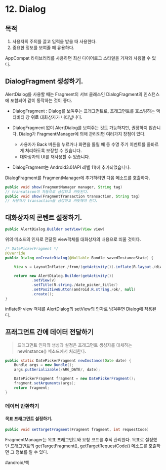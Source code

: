 # 12. Dialog
## 목적
1. 사용자의 주의를 끌고 입력을 받을 때 사용한다.
2. 중요한 정보를 보여줄 때 유용하다.

AppCompat 라이브러리를 사용하면 최신 다이어로그 스타일을 가져와 사용할 수 있다.

## DialogFragment 생성하기.
AlertDialog를 사용할 때는 Fragment의 서브 클래스인 DialogFragment의 인스턴스에 포함되어 같이 동작하는 것이 좋다.

* DialogFragment : Dialog를 보여주는 프래그먼트로, 프래그먼트를 호스팅하는 액티비티 창 위로 대화상자가 나타납니다.
* DialogFragment 없이 AlertDialog를 보여주는 것도 가능하지만, 권장하지 않습니다.
Dialog가 FragmentManager에 의해 관리되면 여러가지 장점이 있다.
	* 사용자가 Back 버튼을 누르거나 화면을 돌릴 때 등 수명 주기 이벤트를 올바르게 처리하도록 보장할 수 있습니다.
	* 대화상자의 UI를 재사용할 수 있습니다.

* DialogFragment는 Android3.0(API 레벨 11)에 추가되었습니다.

DialogFragment를 FragmentManager에 추가하려면 다음 메소드를 호출하자.
```java
public void show(FragmentManager manager, String tag)
// transaticon이 자동으로 생성되고 커밋된다.
public void show(FragmentTransaction transaction, String tag)
// 사용자가 transaction을 생성하고 커밋해야 한다.
```

## 대화상자의 콘텐트 설정하기.
```java
public AlertDialog.Builder setView(View view)
```
  위의 메소드의 인자로 전달된 view객체를 대화상자의 내용으로 띄울 것이다.

```java
/* DatePickerFragment */
@Override
public Dialog onCreateDialog(@Nullable Bundle savedInstanceState) {

    View v = LayoutInflater./from/(getActivity()).inflate(R.layout./dialog_date/, null);

    return new AlertDialog.Builder(getActivity())
            .setView(v)
            .setTitle(R.string./date_picker_title/)
            .setPositiveButton(android.R.string./ok/, null)
            .create();
}
```

inflate한 view 객체를 AlertDialog의 setView의 인자로 넘겨주면 Dialog에 적용된다.

## 프래그먼트 간에 데이터 전달하기
> 프래그먼트 인자의 생성과 설정은 프래그먼트 생성자를 대체하는 newInstance() 메소드에서 처리한다.  

```java
public static DatePickerFragment newInstance(Date date) {
    Bundle args = new Bundle();
    args.putSerializable(/ARG_DATE/, date);

    DatePickerFragment fragment = new DatePickerFragment();
    fragment.setArguments(args);
    return fragment;
}
```

### 데이터 반환하기
#### 목표 프래그먼트 설정하기.
```java
public void setTargetFragment(Fragment fragment, int requestCode)
```
 FragmentManager는 목표 프래그먼트와 요청 코드를 추적 관리한다.
목표로 설정했던 프래그먼트의 getTargetFragment(), getTargetRequestCode() 메소드를 호출하면 그 정보를 알 수 있다.






#android/책
